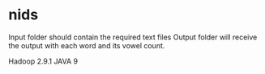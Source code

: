 # nids
Input folder should contain the required text files
Output folder will receive the output with each word and its vowel count.

Hadoop 2.9.1
JAVA 9 
